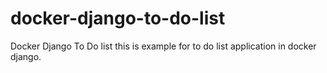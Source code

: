 # docker-django-to-do-list
Docker Django To Do list
this is example for to do list application in docker django.
